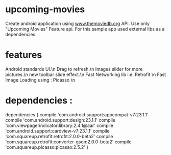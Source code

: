 # upcoming-movies
Create android application using www.themoviedb.org API. Use only "Upcoming Movies" Feature api. For this sample app used external libs as a dependencies.

# features
Android standards UI.\n
Drag to refresh.\n
Images slider for more pictures.\n
new toolbar slide effect.\n
Fast Networking lib i.e. Retrofit \n
Fast Image Loading using : Picasso \n

# dependencies :

dependencies {
    compile 'com.android.support:appcompat-v7:23.1.1'
    compile 'com.android.support:design:23.1.1'
    compile 'com.viewpagerindicator:library:2.4.1@aar'
    compile 'com.android.support:cardview-v7:23.1.1'
    compile 'com.squareup.retrofit:retrofit:2.0.0-beta2'
    compile 'com.squareup.retrofit:converter-gson:2.0.0-beta2'
    compile 'com.squareup.picasso:picasso:2.5.2'
}

